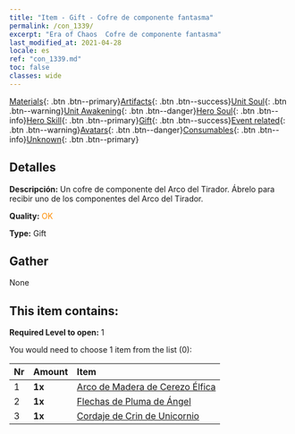```yaml
---
title: "Item - Gift - Cofre de componente fantasma"
permalink: /con_1339/
excerpt: "Era of Chaos  Cofre de componente fantasma"
last_modified_at: 2021-04-28
locale: es
ref: "con_1339.md"
toc: false
classes: wide
---
```

 [Materials](/ItemsES/){: .btn .btn--primary}[Artifacts](/ItemsES/Artifacts/){: .btn .btn--success}[Unit Soul](/ItemsES/UnitSoul/){: .btn .btn--warning}[Unit Awakening](/ItemsES/UnitAwakening/){: .btn .btn--danger}[Hero Soul](/ItemsES/HeroSoul/){: .btn .btn--info}[Hero Skill](/ItemsES/HeroSkill/){: .btn .btn--primary}[Gift](/ItemsES/Gift/){: .btn .btn--success}[Event related](/ItemsES/Events/){: .btn .btn--warning}[Avatars](/ItemsES/Avatars/){: .btn .btn--danger}[Consumables](/ItemsES/Consumables/){: .btn .btn--info}[Unknown](/ItemsES/Unknown/){: .btn .btn--primary}

## Detalles
 **Descripción:** Un cofre de componente del Arco del Tirador. Ábrelo para recibir uno de los componentes del Arco del Tirador.

 **Quality:** <span style="color: #FF8C00">OK</span>

 **Type:** Gift

## Gather

  None

## This item contains:

 **Required Level to open:** 1

 You would need to choose 1 item from the list (0):

  | Nr | Amount |     Item    |
  |:---|:-------|:------------|
  | 1 |  **1x** | [Arco de Madera de Cerezo Élfica](/ItemsES/art_103/) |  | 
  | 2 |  **1x** | [Flechas de Pluma de Ángel](/ItemsES/art_104/) |  | 
  | 3 |  **1x** | [Cordaje de Crin de Unicornio](/ItemsES/art_105/) |  | 
